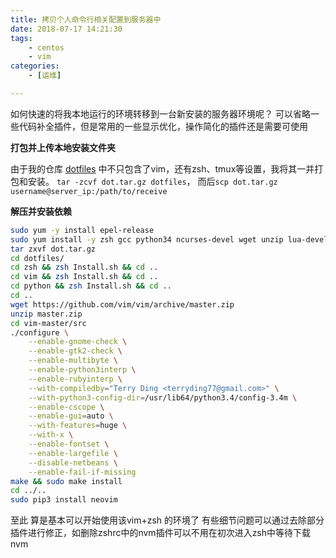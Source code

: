 ```yaml
---
title: 拷贝个人命令行相关配置到服务器中
date: 2018-07-17 14:21:30
tags:
    - centos
    - vim
categories:
    - [运维]

---
```

如何快速的将我本地运行的环境转移到一台新安装的服务器环境呢？
可以省略一些代码补全插件，但是常用的一些显示优化，操作简化的插件还是需要可使用

**打包并上传本地安装文件夹**

由于我的仓库 [dotfiles](https://github.com/terryding77/dotfiles) 中不只包含了vim，还有zsh、tmux等设置，我将其一并打包和安装。
`tar -zcvf dot.tar.gz dotfiles`， 而后`scp dot.tar.gz username@server_ip:/path/to/receive`

**解压并安装依赖**

```bash
sudo yum -y install epel-release
sudo yum install -y zsh gcc python34 ncurses-devel wget unzip lua-devel python-devel perl-devel ruby-devel python34-pip python34-devel cscope words tmux git
tar zxvf dot.tar.gz
cd dotfiles/
cd zsh && zsh Install.sh && cd ..
cd vim && zsh Install.sh && cd ..
cd python && zsh Install.sh && cd ..
cd ..
wget https://github.com/vim/vim/archive/master.zip
unzip master.zip
cd vim-master/src
./configure \
    --enable-gnome-check \
    --enable-gtk2-check \
    --enable-multibyte \
    --enable-python3interp \
    --enable-rubyinterp \
    --with-compiledby="Terry Ding <terryding77@gmail.com>" \
    --with-python3-config-dir=/usr/lib64/python3.4/config-3.4m \
    --enable-cscope \
    --enable-gui=auto \
    --with-features=huge \
    --with-x \
    --enable-fontset \
    --enable-largefile \
    --disable-netbeans \
    --enable-fail-if-missing
make && sudo make install
cd ../..
sudo pip3 install neovim
```
至此 算是基本可以开始使用该vim+zsh 的环境了
有些细节问题可以通过去除部分插件进行修正，如删除zshrc中的nvm插件可以不用在初次进入zsh中等待下载nvm

